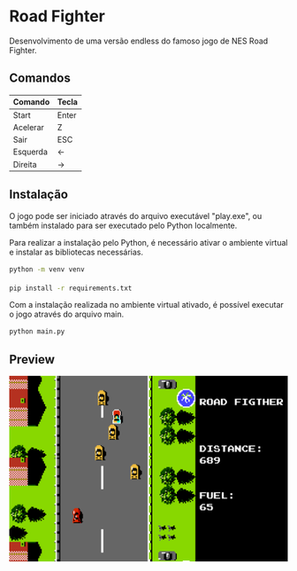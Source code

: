 # Road Fighter

Desenvolvimento de uma versão endless do famoso jogo de NES Road Fighter.

## Comandos

| Comando  | Tecla |
| -------- | ----- |
| Start    | Enter |
| Acelerar | Z     |
| Sair     | ESC   |
| Esquerda | <-    |
| Direita  | ->    |

## Instalação

O jogo pode ser iniciado através do arquivo executável "play.exe", ou também instalado para ser executado pelo Python localmente.

Para realizar a instalação pelo Python, é necessário ativar o ambiente virtual e instalar as bibliotecas necessárias.

```bash
python -m venv venv

pip install -r requirements.txt
```

Com a instalação realizada no ambiente virtual ativado, é possível executar o jogo através do arquivo main.

```bash
python main.py
```

## Preview

![Preview do Aplicativo](sprites/preview.png)